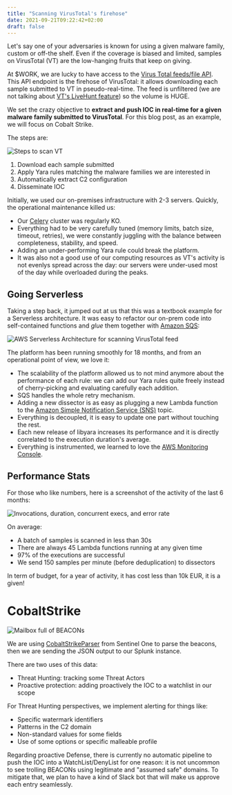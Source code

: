 ```yaml
---
title: "Scanning VirusTotal's firehose"
date: 2021-09-21T09:22:42+02:00
draft: false
---
```


Let's say one of your adversaries is known for using a given malware family, custom or off-the shelf. Even if the coverage is biased and limited, samples on VirusTotal (VT) are the low-hanging fruits that keep on giving.

At $WORK, we are lucky to have access to the [Virus Total feeds/file API](https://developers.virustotal.com/reference#files-2). This API endpoint is the firehose of VirusTotal: it allows downloading each sample submitted to VT in pseudo-real-time. The feed is unfiltered (we are not talking about [VT's LiveHunt feature](https://support.virustotal.com/hc/en-us/articles/360001315437-Livehunt)) so the volume is HUGE.

We set the crazy objective to **extract and push IOC in real-time for a given malware family submitted to VirusTotal**. For this blog post, as an example, we will focus on Cobalt Strike.

The steps are:

![Steps to scan VT](/images/6ba639ccc85872aaf5be9fe0b11ecd7acec0a24f.png)

1. Download each sample submitted
1. Apply Yara rules matching the malware families we are interested in
1. Automatically extract C2 configuration
1. Disseminate IOC

Initially, we used our on-premises infrastructure with 2-3 servers. Quickly, the operational maintenance killed us:
- Our [Celery](https://github.com/celery/celery/) cluster was regularly KO.
- Everything had to be very carefully tuned (memory limits, batch size, timeout, retries), we were constantly juggling with the balance between completeness, stability, and speed.
- Adding an under-performing Yara rule could break the platform.
- It was also not a good use of our computing resources as VT's activity is not evenlys spread across the day: our servers were under-used most of the day while overloaded during the peaks.

## Going Serverless

Taking a step back, it jumped out at us that this was a textbook example for a Serverless architecture. It was easy to refactor our on-prem code into self-contained functions and *glue* them together with [Amazon SQS](https://aws.amazon.com/sqs/):

![AWS Serverless Architecture for scanning VirusTotal feed](/images/70118f2f83f206d1a258d162d766b5cfd165765c.png)

The platform has been running smoothly for 18 months, and from an operational point of view, we love it:
- The scalability of the platform allowed us to not mind anymore about the performance of each rule: we can add our Yara rules quite freely instead of cherry-picking and evaluating carefully each addition.
- SQS handles the whole retry mechanism.
- Adding a new dissector is as easy as plugging a new Lambda function to the [Amazon Simple Notification Service (SNS)](https://aws.amazon.com/sns/) topic.
- Everything is decoupled, it is easy to update one part without touching the rest.
- Each new release of libyara increases its performance and it is directly correlated to the execution duration's average.
- Everything is instrumented, we learned to love the [AWS Monitoring Console](https://aws.amazon.com/console/).

## Performance Stats

For those who like numbers, here is a screenshot of the activity of the last 6 months:

![Invocations, duration, concurrent execs, and error rate](/images/36e700b5eb8b36a40085e88a7ba14eac19aba702.png)

On average:
- A batch of samples is scanned in less than 30s
- There are always 45 Lambda functions running at any given time
- 97% of the executions are successful
- We send 150 samples per minute (before deduplication) to dissectors

In term of budget, for a year of activity, it has cost less than 10k EUR, it is a given!

# CobaltStrike

![Mailbox full of BEACONs](/images/817e356268d1e7620ee8746d77fa5aee336028bc.png)

We are using [CobaltStrikeParser](https://github.com/Sentinel-One/CobaltStrikeParser) from Sentinel One to parse the beacons, then we are sending the JSON output to our Splunk instance.

There are two uses of this data:
- Threat Hunting: tracking some Threat Actors
- Proactive protection: adding proactively the IOC to a watchlist in our scope

For Threat Hunting perspectives, we implement alerting for things like:
- Specific watermark identifiers
- Patterns in the C2 domain
- Non-standard values for some fields
- Use of some options or specific malleable profile

Regarding proactive Defense, there is currently no automatic pipeline to push the IOC into a WatchList/DenyList for one reason: it is not uncommon to see trolling BEACONs using legitimate and "assumed safe" domains. To mitigate that, we plan to have a kind of Slack bot that will make us approve each entry seamlessly.
